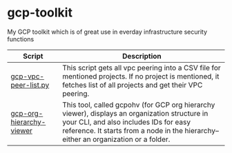# gcp-toolkit
My GCP toolkit which is of great use in everday infrastructure security functions

| Script | Description |
| --- | --- |
| [gcp-vpc-peer-list.py](gcp-vpc-peer-list.py) | This script gets all vpc peering into a CSV file for mentioned projects. If no project is mentioned, it fetches list of all projects and get their VPC peering. |
| [gcp-org-hierarchy-viewer](https://github.com/GoogleCloudPlatform/professional-services/tree/main/tools/gcp-org-hierarchy-viewer) | This tool, called gcpohv (for GCP org hierarchy viewer), displays an organization structure in your CLI, and also includes IDs for easy reference. It starts from a node in the hierarchy–either an organization or a folder. |
